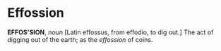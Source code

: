 # Effossion

**EFFOS'SION**, _noun_ \[Latin effossus, from effodio, to dig out.\] The act of digging out of the earth; as the _effossion_ of coins.